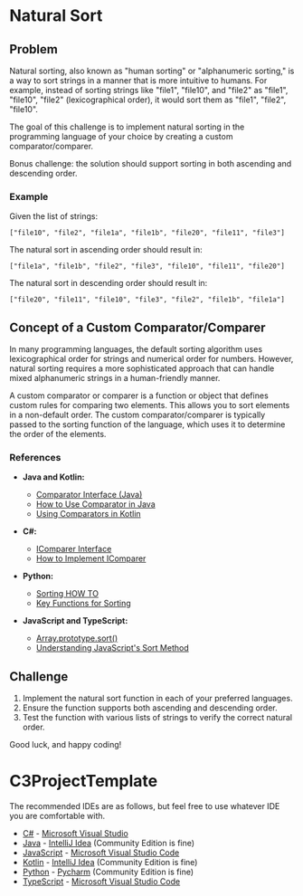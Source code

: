 # Natural Sort

## Problem

Natural sorting, also known as "human sorting" or "alphanumeric sorting," is a way to sort strings in a manner that is more intuitive to humans. For example, instead of sorting strings like "file1", "file10", and "file2" as "file1", "file10", "file2" (lexicographical order), it would sort them as "file1", "file2", "file10".

The goal of this challenge is to implement natural sorting in the programming language of your choice by creating a custom comparator/comparer. 

Bonus challenge: the solution should support sorting in both ascending and descending order.

### Example

Given the list of strings:
```
["file10", "file2", "file1a", "file1b", "file20", "file11", "file3"]
```

The natural sort in ascending order should result in:
```
["file1a", "file1b", "file2", "file3", "file10", "file11", "file20"]
```

The natural sort in descending order should result in:
```
["file20", "file11", "file10", "file3", "file2", "file1b", "file1a"]
```

## Concept of a Custom Comparator/Comparer

In many programming languages, the default sorting algorithm uses lexicographical order for strings and numerical order for numbers. However, natural sorting requires a more sophisticated approach that can handle mixed alphanumeric strings in a human-friendly manner.

A custom comparator or comparer is a function or object that defines custom rules for comparing two elements. This allows you to sort elements in a non-default order. The custom comparator/comparer is typically passed to the sorting function of the language, which uses it to determine the order of the elements.

### References

- **Java and Kotlin:**
  - [Comparator Interface (Java)](https://docs.oracle.com/javase/8/docs/api/java/util/Comparator.html)
  - [How to Use Comparator in Java](https://www.baeldung.com/java-comparator-comparable)
  - [Using Comparators in Kotlin](https://kotlinlang.org/docs/collection-ordering.html#using-comparators)

- **C#:**
  - [IComparer Interface](https://docs.microsoft.com/en-us/dotnet/api/system.collections.generic.icomparer-1)
  - [How to Implement IComparer](https://learn.microsoft.com/en-us/dotnet/api/system.collections.generic.icomparer-1.compare)

- **Python:**
  - [Sorting HOW TO](https://docs.python.org/3/howto/sorting.html#the-old-way-using-the-cmp-parameter)
  - [Key Functions for Sorting](https://docs.python.org/3/howto/sorting.html#key-functions)

- **JavaScript and TypeScript:**
  - [Array.prototype.sort()](https://developer.mozilla.org/en-US/docs/Web/JavaScript/Reference/Global_Objects/Array/sort)
  - [Understanding JavaScript's Sort Method](https://www.javascripttutorial.net/javascript-array-sort/)

## Challenge

1. Implement the natural sort function in each of your preferred languages.
2. Ensure the function supports both ascending and descending order.
3. Test the function with various lists of strings to verify the correct natural order.

Good luck, and happy coding!

# C3ProjectTemplate
The recommended IDEs are as follows, but feel free to use whatever IDE you are comfortable with.

-   [C#](Templates/C%23) - [Microsoft Visual Studio](https://visualstudio.microsoft.com/vs/community/)
-   [Java](Templates/Java) - [IntelliJ Idea](https://www.jetbrains.com/idea/download) (Community Edition is fine)
-   [JavaScript](Templates/JavaScript) - [Microsoft Visual Studio Code](https://code.visualstudio.com/)
-   [Kotlin](Templates/Kotlin) - [IntelliJ Idea](https://www.jetbrains.com/idea/download) (Community Edition is fine)
-   [Python](Templates/Python) - [Pycharm](https://www.jetbrains.com/pycharm/download/?section=windows) (Community Edition is fine)
-   [TypeScript](Templates/TypeScript) - [Microsoft Visual Studio Code](https://code.visualstudio.com/)
